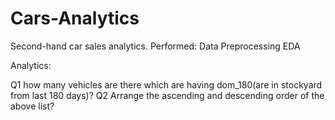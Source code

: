 # Cars-Analytics
Second-hand car sales analytics.
Performed: 
Data Preprocessing
EDA

Analytics:

Q1 how many vehicles are there which are having dom_180(are in stockyard from last 180 days)?
Q2 Arrange the ascending and descending order of the above list?

